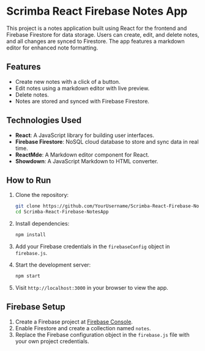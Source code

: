 # Scrimba React Firebase Notes App

This project is a notes application built using React for the frontend and Firebase Firestore for data storage. Users can create, edit, and delete notes, and all changes are synced to Firestore. The app features a markdown editor for enhanced note formatting.

## Features

- Create new notes with a click of a button.
- Edit notes using a markdown editor with live preview.
- Delete notes.
- Notes are stored and synced with Firebase Firestore.

## Technologies Used

- **React**: A JavaScript library for building user interfaces.
- **Firebase Firestore**: NoSQL cloud database to store and sync data in real time.
- **ReactMde**: A Markdown editor component for React.
- **Showdown**: A JavaScript Markdown to HTML converter.

## How to Run

1. Clone the repository:

   ```bash
   git clone https://github.com/YourUsername/Scrimba-React-Firebase-NotesApp.git
   cd Scrimba-React-Firebase-NotesApp
   ```

2. Install dependencies:

   ```bash
   npm install
   ```

3. Add your Firebase credentials in the `firebaseConfig` object in `firebase.js`.

4. Start the development server:

   ```bash
   npm start
   ```

5. Visit `http://localhost:3000` in your browser to view the app.

## Firebase Setup

1. Create a Firebase project at [Firebase Console](https://console.firebase.google.com/).
2. Enable Firestore and create a collection named `notes`.
3. Replace the Firebase configuration object in the `firebase.js` file with your own project credentials.
